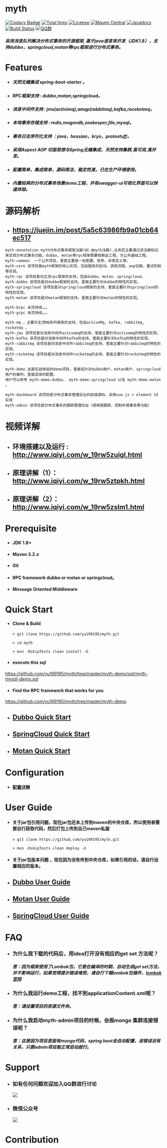 myth  
================
[![Codacy Badge](https://api.codacy.com/project/badge/Grade/d0dd634df7854d27add47fcfaea0e9d5)](https://www.codacy.com/app/yu199195/myth?utm_source=github.com&amp;utm_medium=referral&amp;utm_content=yu199195/myth&amp;utm_campaign=Badge_Grade)
[![Total lines](https://tokei.rs/b1/github/yu199195/myth?category=lines)](https://github.com/yu199195/myth)
[![License](https://img.shields.io/badge/License-Apache%202.0-blue.svg?label=license)](https://github.com/yu199195/myth/blob/master/LICENSE)
[![Maven Central](https://img.shields.io/maven-central/v/org.dromara/myth.svg?label=maven%20central)](http://search.maven.org/#search%7Cga%7C1%7Cg%3A%22org.dromara%22%20AND%20myth)
[![Javadocs](http://www.javadoc.io/badge/org.dromara/myth.svg)](http://www.javadoc.io/doc/org.dromara/myth)
[![Build Status](https://travis-ci.org/yu199195/myth.svg?branch=master)](https://travis-ci.org/yu199195/myth)
[![QQ群](https://img.shields.io/badge/chat-on%20QQ-ff69b4.svg?style=flat-square)](https://shang.qq.com/wpa/qunwpa?idkey=2e9e353fa10924812bc58c10ab46de0ca6bef80e34168bccde275f7ca0cafd85)
#####  采用消息队列解决分布式事务的开源框架, 基于java语言来开发（JDK1.8），支持dubbo，springcloud,motan等rpc框架进行分布式事务。

#  Features

  * ##### 天然无缝集成 spring-boot-starter 。
  
  * ##### RPC框架支持 : dubbo,motan,springcloud。

  * ##### 消息中间件支持 : jms(activimq),amqp(rabbitmq),kafka,roceketmq。

  * ##### 本地事务存储支持 : redis,mogondb,zookeeper,file,mysql。

  * ##### 事务日志序列化支持 ：java，hessian，kryo，protostuff。

  * ##### 采用Aspect AOP 切面思想与Spring无缝集成，天然支持集群,高可用,高并发。

  * #####  配置简单，集成简单，源码简洁，稳定性高，已在生产环境使用。

  * ##### 内置经典的分布式事务场景demo工程，并有swagger-ui可视化界面可以快速体验。


#  源码解析

  * ## https://juejin.im/post/5a5c63986fb9a01cb64ec517 
  
 ```
myth-annotation myth分布式事务框架注解(如 @myth注解),业务层主要通过该注解标记来实现分布式事务功能，dubbo, motan等rpc框架需要依赖此工程，为公共基础工程。
myth-common  一个公共项目，里面主要是一些配置，枚举，异常定义等。
myth-core 该项目是myth框架的核心实现，包括服务的启动，调用流程，aop切面，重试机制等实现。
myth-rpc 该项目是对主流rpc框架的支持，包括dubbo、motan、springcloud。
myth-dubbo 该项目是对dubbo框架的支持，里面主要针对dubbo的特性的实现。
myth-springcloud 该项目是对springcloud框架的支持，里面主要针对springcloud的特性的实现。
myth-motan 该项目是对motan框架的支持，里面主要针对motan的特性的实现。

myth-brpc 未完待续。。。
myth-grpc 未完待续。。。

myth-mq ，主要对主流MQ系列框架的支持，包括activeMq, kafka, rabbitmq, rocketmq 。
myth-jms 该项目是对消息中间件activemq的支持，里面主要针对activemq的特性的实现。
myth-kafka 该项目是对消息中间件kafka的支持，里面主要针对kafka的特性的实现。
myth-rabbitmq 该项目是对消息中间件rabbitmq的支持，里面主要针对rabbitmq的特性的实现。
myth-rocketmq 该项目是对消息中间件rocketmq的支持，里面主要针对rocketmq的特性的实现。

myth-demo 这是实战体验的demo项目，里面有针对dubbo用户、motan用户、springcloud用户的案列，里面具体的配置，
 用户可以参考 myth-demo-dubbo、 myth-demo-springcloud 以及 myth-demo-motan 。

myth-dashboard 该项目是分布式事务管理后台的前端源码，采用vue.js + element UI 实现
myth-admin 该项目是分布式事务的跟踪管理后台（调用链跟踪，控制补偿事务等功能）
```

  
#  视频详解

  * ## 环境搭建以及运行 : http://www.iqiyi.com/w_19rw5zuigl.html
  * ## 原理讲解（1）：http://www.iqiyi.com/w_19rw5ztpkh.html
  * ## 原理讲解（2）：http://www.iqiyi.com/w_19rw5zslm1.html
  


# Prerequisite

  *   #### JDK 1.8+

  *   #### Maven 3.2.x

  *   #### Git

  *   ####  RPC framework dubbo or motan or springcloud。

  *   #### Message Oriented Middleware


# Quick Start

* #### Clone & Build
   ```
   > git clone https://github.com/yu199195/myth.git

   > cd myth

   > mvn -DskipTests clean install -U
   ```

* #### execute this sql       
 https://github.com/yu199195/myth/tree/master/myth-demo/sql/myth-mysql-demo.sql

* #### Find the RPC framework that works for you
 https://github.com/yu199195/myth/tree/master/myth-demo


* ## [Dubbo Quick Start](https://github.com/yu199195/myth/wiki/Dubbo-Quick-Start)

* ##  [SpringCloud Quick Start](https://github.com/yu199195/myth/wiki/SpringCloud--Quick-Start)

* ##  [Motan Quick Start](https://github.com/yu199195/myth/wiki/Motan-Quick-Start)

# Configuration

* ####  [配置详解](https://github.com/yu199195/myth/wiki/Configuration)

# User Guide

* #### 关于jar包引用问题，现在jar包还未上传到maven的中央仓库，所以使用者需要自行获取代码，然后打包上传到自己maven私服

   ```
   > git clone https://github.com/yu199195/myth.git

   > mvn -DskipTests clean deploy -U
   ```
* #### 关于jar包版本问题 ，现在因为没有传到中央仓库，如果引用的话，请自行设置相应的版本。


*  ## [Dubbo User Guide](https://github.com/yu199195/myth/wiki/Dubbo-User-Guide)

*  ## [Motan User Guide](https://github.com/yu199195/myth/wiki/Motan-User-Guide)

*  ## [SpringCloud User Guide](https://github.com/yu199195/myth/wiki/SpringCloud-User-Guide)

# FAQ

* ### 为什么我下载的代码后，用idea打开没有相应的get set 方法呢？
   ##### 答：因为框架使用了Lombok包，它是在编译的时期，自动生成get set方法，并不影响运行，如果觉得提示错误难受，请自行下载lombok包插件，[lombok官网](http://projectlombok.org/)

* ### 为什么我运行demo工程，找不到applicationContent.xml呢？
  ##### 答：请设置项目的资源文件夹。
  
* ### 为什么我启动myth-admin项目的时候，会报mongo 集群连接错误呢？
  ##### 答：这是因为项目里面有mongo代码，spring boot会自动配置，该错误没有关系，只要admin项目能正常启动就行。

# Support

 * ###  如有任何问题欢迎加入QQ群进行讨论
 
   ![](https://yu199195.github.io/images/qq.png)
   
   
 * ###  微信公众号
   ![](https://yu199195.github.io/images/public.jpg)

# Contribution
